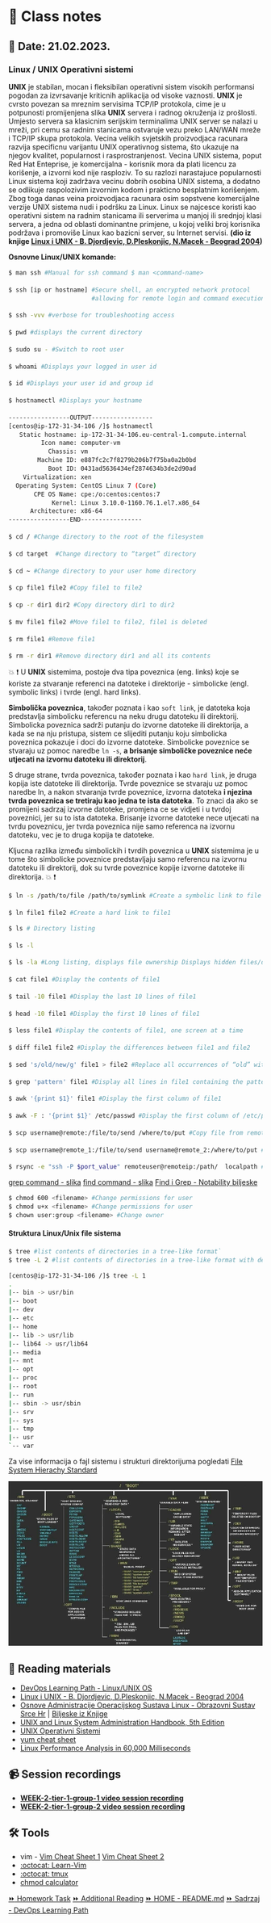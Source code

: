 # 📝 Class notes
## 📅 Date: 21.02.2023.
### Linux / UNIX Operativni sistemi

**UNIX** je stabilan, mocan i fleksibilan operativni sistem visokih performansi pogodan za
izvrsavanje kriticnih aplikacija od visoke vaznosti. **UNIX** je cvrsto povezan sa mreznim
servisima TCP/IP protokola, cime je u potpunosti promijenjena slika **UNIX**  servera i radnog
okruženja iz prošlosti. Umjesto servera sa klasicnim serijskim terminalima UNIX server se
nalazi u mreži, pri cemu sa radnim stanicama ostvaruje vezu preko LAN/WAN mreže i
TCP/IP skupa protokola. Vecina velikih svjetskih proizvodjaca racunara razvija specificnu
varijantu UNIX operativnog sistema, što ukazuje na njegov kvalitet, popularnost i
rasprostranjenost. Vecina UNIX sistema, poput Red Hat Enteprise, je komercijalna -
korisnik mora da plati licencu za korišenje, a izvorni kod nije rasploziv. To su razlozi
narastajuce popularnosti Linux sistema koji zadržava vecinu dobrih osobina UNIX
sistema, a dodatno se odlikuje raspolozivim izvornim kodom i prakticno besplatnim
korišenjem. Zbog toga danas veina proizvodjaca racunara osim sopstvene komercijalne
verzije UNIX sistema nudi i podršku za Linux. Linux se najcesce koristi kao operativni
sistem na radnim stanicama ili serverima u manjoj ili srednjoj klasi servera, a jedna od
oblasti dominantne primjene, u kojoj veliki broj korisnika podržava i promoviše Linux kao
bazicni server, su Internet servisi. **(dio iz knjige [Linux i UNIX - B. Djordjevic, D.Pleskonjic, N.Macek - Beograd 2004](/resources/books/os-unix-i-linux-beograd-el-skola.pdf))**

**Osnovne Linux/UNIX komande:**

```bash
$ man ssh #Manual for ssh command $ man <command-name>

$ ssh [ip or hostname] #Secure shell, an encrypted network protocol
                       #allowing for remote login and command execution

$ ssh -vvv #verbose for troubleshooting access

$ pwd #displays the current directory

$ sudo su - #Switch to root user

$ whoami #Displays your logged in user id

$ id #Displays your user id and group id

$ hostnamectl #Displays your hostname

-----------------OUTPUT-----------------
[centos@ip-172-31-34-106 /]$ hostnamectl
   Static hostname: ip-172-31-34-106.eu-central-1.compute.internal
         Icon name: computer-vm
           Chassis: vm
        Machine ID: e887fc2c7f8279b206b7f75ba0a2b0bd
           Boot ID: 0431ad5636434ef2874634b3de2d90ad
    Virtualization: xen
  Operating System: CentOS Linux 7 (Core)
       CPE OS Name: cpe:/o:centos:centos:7
            Kernel: Linux 3.10.0-1160.76.1.el7.x86_64
      Architecture: x86-64
-----------------END-----------------

$ cd / #Change directory to the root of the filesystem

$ cd target  #Change directory to “target” directory

$ cd ~ #Change directory to your user home directory

$ cp file1 file2 #Copy file1 to file2

$ cp -r dir1 dir2 #Copy directory dir1 to dir2

$ mv file1 file2 #Move file1 to file2, file1 is deleted

$ rm file1 #Remove file1

$ rm -r dir1 #Remove directory dir1 and all its contents
```

:boom: :exclamation: U **UNIX** sistemima, postoje dva tipa poveznica (eng. links) koje se koriste za stvaranje referenci na datoteke i direktorije - simbolicke (engl. symbolic links) i tvrde (engl. hard links).

**Simbolička poveznica**, također poznata i kao `soft link`, je datoteka koja predstavlja simbolicku referencu na neku drugu datoteku ili direktorij. Simbolicka poveznica sadrži putanju do izvorne datoteke ili direktorija, a kada se na nju pristupa, sistem ce slijediti putanju koju simbolicka poveznica pokazuje i doci do izvorne datoteke. Simbolicke poveznice se stvaraju uz pomoc naredbe `ln -s`, **a brisanje simboličke poveznice neće utjecati na izvornu datoteku ili direktorij**.

S druge strane, tvrda poveznica, također poznata i kao `hard link`, je druga kopija iste datoteke ili direktorija. Tvrde poveznice se stvaraju uz pomoc naredbe ln, a nakon stvaranja tvrde poveznice, izvorna datoteka **i njezina tvrda poveznica se tretiraju kao jedna te ista datoteka**. To znaci da ako se promijeni sadrzaj izvorne datoteke, promjena ce se vidjeti i u tvrdoj poveznici, jer su to ista datoteka. Brisanje izvorne datoteke nece utjecati na tvrdu poveznicu, jer tvrda poveznica nije samo referenca na izvornu datoteku, vec je to druga kopija te datoteke.

Kljucna razlika između simbolickih i tvrdih poveznica u **UNIX** sistemima je u tome što simbolicke poveznice predstavljaju samo referencu na izvornu datoteku ili direktorij, dok su tvrde poveznice kopije izvorne datoteke ili direktorija. :boom: :exclamation:
```bash
$ ln -s /path/to/file /path/to/symlink #Create a symbolic link to file

$ ln file1 file2 #Create a hard link to file1
```

```bash
$ ls # Directory listing

$ ls -l

$ ls -la #Long listing, displays file ownership Displays hidden files/directories

$ cat file1 #Display the contents of file1

$ tail -10 file1 #Display the last 10 lines of file1

$ head -10 file1 #Display the first 10 lines of file1

$ less file1 #Display the contents of file1, one screen at a time

$ diff file1 file2 #Display the differences between file1 and file2

$ sed 's/old/new/g' file1 > file2 #Replace all occurrences of “old” with “new” in file1 and save the result in file2

$ grep 'pattern' file1 #Display all lines in file1 containing the pattern

$ awk '{print $1}' file1 #Display the first column of file1

$ awk -F : '{print $1}' /etc/passwd #Display the first column of /etc/passwd

$ scp username@remote:/file/to/send /where/to/put #Copy file from remote host to local host

$ scp username@remote_1:/file/to/send username@remote_2:/where/to/put #Copy file from remote host to remote host

$ rsync -e "ssh -P $port_value" remoteuser@remoteip:/path/  localpath #Copy file from remote host to local host
```


[grep command - slika](/resources/images/grep.jpg)
[find command - slika](/resources/images/find.jpg)
[Find i Grep - Notability biljeske](/resources/notability/bash_notes.pdf)

```bash
$ chmod 600 <filename> #Change permissions for user
$ chmod u+x <filename> #Change permissions for user
$ chown user:group <filename> #Change owner
```

#### Struktura Linux/Unix file sistema

```bash
$ tree #list contents of directories in a tree-like format`
$ tree -L 2 #list contents of directories in a tree-like format with depth 2
```

 ```bash
 [centos@ip-172-31-34-106 /]$ tree -L 1
.
|-- bin -> usr/bin
|-- boot
|-- dev
|-- etc
|-- home
|-- lib -> usr/lib
|-- lib64 -> usr/lib64
|-- media
|-- mnt
|-- opt
|-- proc
|-- root
|-- run
|-- sbin -> usr/sbin
|-- srv
|-- sys
|-- tmp
|-- usr
`-- var
 ```
 Za vise informacija o fajl sistemu i strukturi direktorijuma pogledati [File System Hierachy Standard](/resources/books/filesystem-hierarchy-standard.pdf)

  ![alt Linux Directory Structure](/resources/images/linux-dirs.jpeg)


## 📖 Reading materials
- [DevOps Learning Path - Linux/UNIX OS](../../../devops-tools/linux-unix.md)
- [Linux i UNIX - B. Djordjevic, D.Pleskonjic, N.Macek - Beograd 2004](/resources/books/os-unix-i-linux-beograd-el-skola.pdf)
- [Osnove Administracije Operacijskog Sustava Linux - Obrazovni Sustav Srce Hr](/resources/papers/osnove-administracije-operacijskog-susteva-1-linux-srca.pdf) | [Biljeske iz Knjige](/devops-mentorship-program/02-february/week-2-210223/files/osnove-administracije-linuxa-biljeske.md)
- [UNIX and Linux System Administration Handbook, 5th Edition](/resources/books/unix-linux-sys-admin-handbook.pdf)
- [UNIX Operativni Sistemi](http://os.etf.rs/POS/tutorials/srdjan/kurs/html/sadrzaj.html)
- [yum cheat sheet](/resources/chaet-sheets/yum-cheatsheet.pdf)
- [Linux Performance Analysis in 60,000 Milliseconds](https://netflixtechblog.com/linux-performance-analysis-in-60-000-milliseconds-accc10403c55)
## 📹 Session recordings
- [**WEEK-2-tier-1-group-1 video session recording**](https://youtu.be/VWUv7sISfs0)
- [**WEEK-2-tier-1-group-2 video session recording**](https://youtu.be/ZbtgMIyu5ZY)

## 🛠️ Tools
- vim - [Vim Cheat Sheet 1](/resources/chaet-sheets/vi-vim-cheat-sheet-and-tutorial.pdf) [Vim Cheat Sheet 2](https://vim.rtorr.com/)
- [:octocat: Learn-Vim](https://github.com/iggredible/Learn-Vim)
- [:octocat: tmux](https://github.com/tmux/tmux/wiki)
- [chmod calculator](https://nettools.club/chmod_calc)



[:fast_forward: Homework Task](/devops-mentorship-program/02-february/week-2-210223/01-homework.md)
[:fast_forward: Additional Reading](/devops-mentorship-program/02-february/week-2-210223/02-additional-reading.md)
[:fast_forward: HOME - README.md](../../../README.md)
[:fast_forward: Sadrzaj - DevOps Learning Path](../../../table-of-contents.md)

